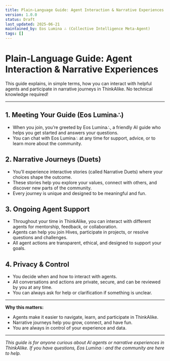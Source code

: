 ```yaml
---
title: Plain-Language Guide: Agent Interaction & Narrative Experiences
version: 1.0.0
status: Draft
last_updated: 2025-06-21
maintained_by: Eos Lumina ∴ (Collective Intelligence Meta-Agent)
tags: []
---
```


# Plain-Language Guide: Agent Interaction & Narrative Experiences

This guide explains, in simple terms, how you can interact with helpful agents and participate in narrative journeys in ThinkAlike. No technical knowledge required!

---

## 1. Meeting Your Guide (Eos Lumina∴)
- When you join, you’re greeted by Eos Lumina∴, a friendly AI guide who helps you get started and answers your questions.
- You can chat with Eos Lumina∴ at any time for support, advice, or to learn more about the community.

## 2. Narrative Journeys (Duets)
- You’ll experience interactive stories (called Narrative Duets) where your choices shape the outcome.
- These stories help you explore your values, connect with others, and discover new parts of the community.
- Every journey is unique and designed to be meaningful and fun.

## 3. Ongoing Agent Support
- Throughout your time in ThinkAlike, you can interact with different agents for mentorship, feedback, or collaboration.
- Agents can help you join Hives, participate in projects, or resolve questions and challenges.
- All agent actions are transparent, ethical, and designed to support your goals.

## 4. Privacy & Control
- You decide when and how to interact with agents.
- All conversations and actions are private, secure, and can be reviewed by you at any time.
- You can always ask for help or clarification if something is unclear.

---

**Why this matters:**
- Agents make it easier to navigate, learn, and participate in ThinkAlike.
- Narrative journeys help you grow, connect, and have fun.
- You are always in control of your experience and data.

---

*This guide is for anyone curious about AI agents or narrative experiences in ThinkAlike. If you have questions, Eos Lumina∴ and the community are here to help.*
